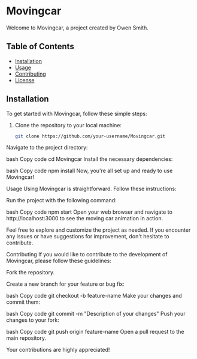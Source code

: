 # Movingcar

Welcome to Movingcar, a project created by Owen Smith.

## Table of Contents

- [Installation](#installation)
- [Usage](#usage)
- [Contributing](#contributing)
- [License](#license)

## Installation

To get started with Movingcar, follow these simple steps:

1. Clone the repository to your local machine:

   ```bash
   git clone https://github.com/your-username/Movingcar.git
Navigate to the project directory:

bash
Copy code
cd Movingcar
Install the necessary dependencies:

bash
Copy code
npm install
Now, you're all set up and ready to use Movingcar!

Usage
Using Movingcar is straightforward. Follow these instructions:

Run the project with the following command:

bash
Copy code
npm start
Open your web browser and navigate to http://localhost:3000 to see the moving car animation in action.

Feel free to explore and customize the project as needed. If you encounter any issues or have suggestions for improvement, don't hesitate to contribute.

Contributing
If you would like to contribute to the development of Movingcar, please follow these guidelines:

Fork the repository.

Create a new branch for your feature or bug fix:

bash
Copy code
git checkout -b feature-name
Make your changes and commit them:

bash
Copy code
git commit -m "Description of your changes"
Push your changes to your fork:

bash
Copy code
git push origin feature-name
Open a pull request to the main repository.

Your contributions are highly appreciated!
